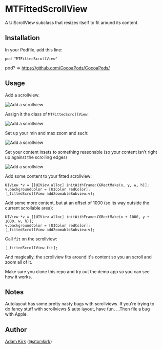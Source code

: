 MTFittedScrollView
==================

A UIScrollView subclass that resizes itself to fit around its content.

## Installation

In your Podfile, add this line:

    pod "MTFittedScrollView"

pod? => https://github.com/CocoaPods/CocoaPods/


## Usage

Add a scrollview:

![Add a scrollview](https://dl.dropbox.com/u/2771219/github/MTFittedScrollView/1.png "Add a scrollview")

Assign it the class of `MTFittedScrollView`:

![Add a scrollview](https://dl.dropbox.com/u/2771219/github/MTFittedScrollView/2.png "Add a scrollview")

Set up your min and max zoom and such:

![Add a scrollview](https://dl.dropbox.com/u/2771219/github/MTFittedScrollView/3.png "Add a scrollview")

Set your content insets to something reasonable (so your content isn't right up against the scrolling edges)

![Add a scrollview](https://dl.dropbox.com/u/2771219/github/MTFittedScrollView/4.png "Add a scrollview")

Add some content to your fitted scrollview:

    UIView *v = [[UIView alloc] initWithFrame:CGRectMake(x, y, w, h)];
    v.backgroundColor = [UIColor redColor];
    [_fittedScrollView addZoomableSubview:v];

Add some more content, but at an offset of 1000 (so its way outside the current scrollable area):

    UIView *v = [[UIView alloc] initWithFrame:CGRectMake(x + 1000, y + 1000, w, h)];
    v.backgroundColor = [UIColor redColor];
    [_fittedScrollView addZoomableSubview:v];

Call `fit` on the scrollview:

    [_fittedScrollView fit];

And magically, the scrollview fits around it's content so you an scroll and zoom all of it.

Make sure you clone this repo and try out the demo app so you can see how it works.

## Notes

Autolayout has some pretty nasty bugs with scrollviews. If you're trying to do fancy stuff with scrollviews & auto layout, have fun. ...Then file a bug with Apple.

## Author

[Adam Kirk](https://github.com/atomkirk) ([@atomkirk](https://twitter.com/atomkirk))
